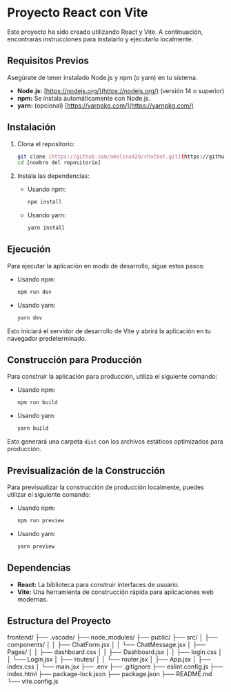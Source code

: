 # Proyecto React con Vite

Este proyecto ha sido creado utilizando React y Vite. A continuación, encontrarás instrucciones para instalarlo y ejecutarlo localmente.

## Requisitos Previos

Asegúrate de tener instalado Node.js y npm (o yarn) en tu sistema.

* **Node.js:** [https://nodejs.org/](https://nodejs.org/) (versión 14 o superior)
* **npm:** Se instala automáticamente con Node.js.
* **yarn:** (opcional) [https://yarnpkg.com/](https://yarnpkg.com/)

## Instalación

1.  Clona el repositorio:

    ```bash
    git clone [https://github.com/amolina429/chatbot.git](https://github.com/amolina429/chatbot.git)
    cd [nombre del repositorio]
    ```

2.  Instala las dependencias:

    * Usando npm:

        ```bash
        npm install
        ```

    * Usando yarn:

        ```bash
        yarn install
        ```

## Ejecución

Para ejecutar la aplicación en modo de desarrollo, sigue estos pasos:

* Usando npm:

    ```bash
    npm run dev
    ```

* Usando yarn:

    ```bash
    yarn dev
    ```

Esto iniciará el servidor de desarrollo de Vite y abrirá la aplicación en tu navegador predeterminado.

## Construcción para Producción

Para construir la aplicación para producción, utiliza el siguiente comando:

* Usando npm:

    ```bash
    npm run build
    ```

* Usando yarn:

    ```bash
    yarn build
    ```

Esto generará una carpeta `dist` con los archivos estáticos optimizados para producción.

## Previsualización de la Construcción

Para previsualizar la construcción de producción localmente, puedes utilizar el siguiente comando:

* Usando npm:

    ```bash
    npm run preview
    ```

* Usando yarn:

    ```bash
    yarn preview
    ```

## Dependencias

* **React:** La biblioteca para construir interfaces de usuario.
* **Vite:** Una herramienta de construcción rápida para aplicaciones web modernas.

## Estructura del Proyecto
frontend/
├── .vscode/
├── node_modules/
├── public/
├── src/
│   ├── components/
│   │   ├── ChatForm.jsx
│   │   └── ChatMessage.jsx
│   ├── Pages/
│   │   ├── dashboard.css
│   │   ├── Dashboard.jsx
│   │   ├── login.css
│   │   └── Login.jsx
│   ├── routes/
│   │   └── router.jsx
│   ├── App.jsx
│   ├── index.css
│   └── main.jsx
├── .env
├── .gitignore
├── eslint.config.js
├── index.html
├── package-lock.json
├── package.json
├── README.md
└── vite.config.js
